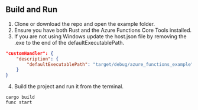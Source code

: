 ## Build and Run

1. Clone or download the repo and open the example folder.
2. Ensure you have both Rust and the Azure Functions Core Tools installed.
3. If you are not using Windows update the host.json file by removing the .exe to the end of the defaultExecutablePath.

```json
"customHandler": {
    "description": {
        "defaultExecutablePath": "target/debug/azure_functions_example"
    }
}
```

4. Build the project and run it from the terminal.

```console
cargo build
func start
```

